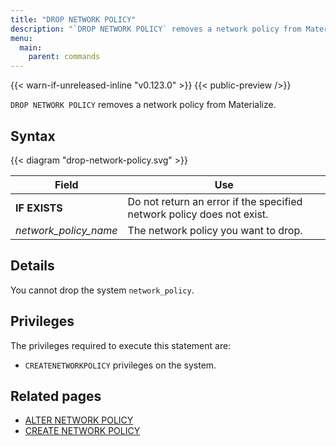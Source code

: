 ```yaml
---
title: "DROP NETWORK POLICY"
description: "`DROP NETWORK POLICY` removes a network policy from Materialize."
menu:
  main:
    parent: commands
---
```


{{< warn-if-unreleased-inline "v0.123.0" >}}
{{< public-preview />}}

`DROP NETWORK POLICY` removes a network policy from Materialize.

## Syntax

{{< diagram "drop-network-policy.svg" >}}

Field | Use
------|-----
**IF EXISTS** | Do not return an error if the specified network policy does not exist.
_network_policy_name_ | The network policy you want to drop.

## Details

You cannot drop the system `network_policy`.

## Privileges

The privileges required to execute this statement are:

- `CREATENETWORKPOLICY` privileges on the system.

## Related pages

- [ALTER NETWORK POLICY](../alter-network-policy)
- [CREATE NETWORK POLICY](../create-network-policy)
